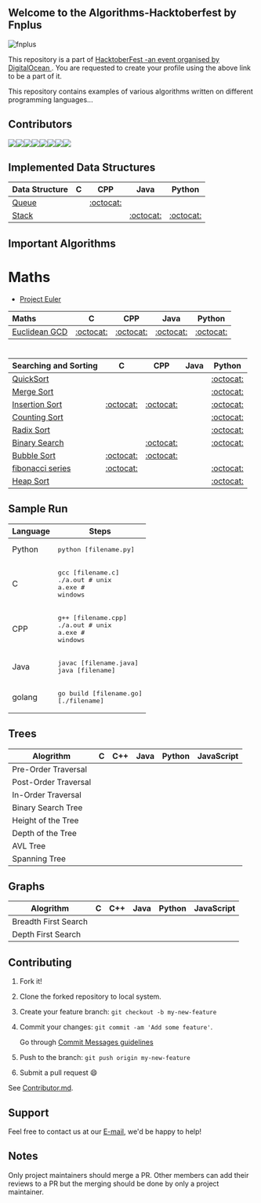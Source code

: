 ## Welcome to the Algorithms-Hacktoberfest by Fnplus

![fnplus](https://user-images.githubusercontent.com/25124428/47038568-6b991580-d19f-11e8-8e63-c1067fc04378.jpg)

This repository is a part of [ HacktoberFest -an event organised by DigitalOcean ](https://hacktoberfest.digitalocean.com/). 
You are requested to create your profile using the above link to be a part of it.

This repository contains examples of various algorithms written on different programming languages...

## Contributors

[![](https://sourcerer.io/fame/xlogix/fnplus/Algorithms-Hacktoberfest/images/0)](https://sourcerer.io/fame/xlogix/fnplus/Algorithms-Hacktoberfest/links/0)[![](https://sourcerer.io/fame/xlogix/fnplus/Algorithms-Hacktoberfest/images/1)](https://sourcerer.io/fame/xlogix/fnplus/Algorithms-Hacktoberfest/links/1)[![](https://sourcerer.io/fame/xlogix/fnplus/Algorithms-Hacktoberfest/images/2)](https://sourcerer.io/fame/xlogix/fnplus/Algorithms-Hacktoberfest/links/2)[![](https://sourcerer.io/fame/xlogix/fnplus/Algorithms-Hacktoberfest/images/3)](https://sourcerer.io/fame/xlogix/fnplus/Algorithms-Hacktoberfest/links/3)[![](https://sourcerer.io/fame/xlogix/fnplus/Algorithms-Hacktoberfest/images/4)](https://sourcerer.io/fame/xlogix/fnplus/Algorithms-Hacktoberfest/links/4)[![](https://sourcerer.io/fame/xlogix/fnplus/Algorithms-Hacktoberfest/images/5)](https://sourcerer.io/fame/xlogix/fnplus/Algorithms-Hacktoberfest/links/5)[![](https://sourcerer.io/fame/xlogix/fnplus/Algorithms-Hacktoberfest/images/6)](https://sourcerer.io/fame/xlogix/fnplus/Algorithms-Hacktoberfest/links/6)[![](https://sourcerer.io/fame/xlogix/fnplus/Algorithms-Hacktoberfest/images/7)](https://sourcerer.io/fame/xlogix/fnplus/Algorithms-Hacktoberfest/links/7)


## Implemented Data Structures

| Data Structure                                                                                  | C                                     | CPP                                   | Java                                  | Python                                |
|:----------------------------------------------------------------------------------------------- |:-------------------------------------:|:-------------------------------------:|:-------------------------------------:|:-------------------------------------:|
| [Queue](https://en.wikipedia.org/wiki/Queue_(abstract_data_type))                               |                                       | [:octocat:](queue/Cpp)                |                                       |                                       |
| [Stack](https://en.wikipedia.org/wiki/Stack_(abstract_data_type))                               |                                       |                                       | [:octocat:](stack/Java)               | [:octocat:](stack/Python)             |

## Important Algorithms

# Maths  
   * [Project Euler](https://projecteuler.net)

| Maths                                                                                       | C                                     | CPP                                   | Java                                  | Python                                |
|:----------------------------------------------------------------------------------------------- |:-------------------------------------:|:-------------------------------------:|:-------------------------------------:|:-------------------------------------:|
| [Euclidean GCD](https://en.wikipedia.org/wiki/Euclidean_algorithm)                              | [:octocat:](euclidean_gcd/C)          |  [:octocat:](euclidean_gcd/C)         | [:octocat:](euclidean_gcd/Java)        | [:octocat:](euclidean_gcd/Python)     |

#
| Searching and Sorting                                                                                       | C                                     | CPP                                   | Java                                  | Python                                |
|:----------------------------------------------------------------------------------------------- |:-------------------------------------:|:-------------------------------------:|:-------------------------------------:|:-------------------------------------:|
| [QuickSort](https://en.wikipedia.org/wiki/Quicksort)                                            |                                       |                                       |                                       | [:octocat:](quicksort/Python)         |
| [Merge Sort](https://en.wikipedia.org/wiki/Merge_sort)                                          |                                       |                                       |                                       | [:octocat:](merge_sort/Python)        |
| [Insertion Sort](https://en.wikipedia.org/wiki/Insertion_sort)                                  | [:octocat:](insertion_sort/C)         | [:octocat:](insertion_sort/Cpp)       |                                       | [:octocat:](insertion_sort/Python)    |
| [Counting Sort](https://en.wikipedia.org/wiki/Counting_sort)                                    |                                       |                                       |                                       | [:octocat:](counting_sort/Python)     |
| [Radix Sort](https://en.wikipedia.org/wiki/Radix_sort)                                          |                                       |                                       |                                       | [:octocat:](radix_sort/Python)        |
| [Binary Search](https://en.wikipedia.org/wiki/Binary_search_algorithm)                          |                                       | [:octocat:](binary_search/Cpp)        |                                       | [:octocat:](binary_search/Python)     |
| [Bubble Sort](https://en.wikipedia.org/wiki/Bubble_sort)                                        | [:octocat:](bubble_sort/C)            | [:octocat:](bubble_sort/Cpp)          |                                       |                                       |
| [fibonacci series](https://en.wikipedia.org/wiki/Fibonacci_number)                                           | [:octocat:](shell_sort/C)             |                                       |                                       | [:octocat:](shell_sort/Python)        |
| [Heap Sort](https://en.wikipedia.org/wiki/Heapsort)                                             |                                      |                                       |                                       | [:octocat:](heap_sort/python)        |


## Sample Run

| Language        | Steps                                                                  |
| --------------- | ---------------------------------------------------------------------- |
| Python          | <pre>python [filename.py]</pre>                                        |
| C               | <pre>gcc [filename.c]<br>./a.out  # unix<br>a.exe  # windows</pre>     |
| CPP             | <pre>g++ [filename.cpp]<br>./a.out # unix<br>a.exe # windows</pre>     |
| Java            | <pre>javac [filename.java]<br>java [filename]</pre>                    |
| golang          | <pre>go build [filename.go]<br>[./filename]</pre>                     |

## Trees

| Alogrithm        | C   | C++ | Java | Python |  JavaScript|
| --------------- | -----|------|------|---------------|-------------- |
| Pre-Order Traversal |   |       |      |             |                |
| Post-Order Traversal |   |       |      |              |                |
| In-Order Traversal |   |       |      |             |                |
| Binary Search Tree |   |       |      |             |                |
| Height of the Tree |   |       |      |              |                |
| Depth of the Tree |   |       |      |             |                |
| AVL Tree |   |       |      |             |                |
| Spanning Tree |   |       |      |             |                |

## Graphs

| Alogrithm        | C   | C++ | Java | Python |  JavaScript|
| --------------- | -----|------|------|---------------|-------------- |
| Breadth First Search |   |       |      |             |                |
| Depth First Search|   |       |      |              |                |

## Contributing

1. Fork it!
2. Clone the forked repository to local system.
3. Create your feature branch: `git checkout -b my-new-feature`
4. Commit your changes: `git commit -am 'Add some feature'`.

   Go through [Commit Messages guidelines](CONTRIBUTING.md#write-good-commit-messages)
5. Push to the branch: `git push origin my-new-feature`
6. Submit a pull request :smile:

See [Contributor.md](Contributor.md).

## Support

Feel free to contact us at our [E-mail](support@fnplus.tech), we'd be happy to help!

## Notes

Only project maintainers should merge a PR.
Other members can add their reviews to a PR but the merging should be done by only a project maintainer.

